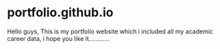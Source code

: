 # portfolio.github.io
Hello guys, This is my portfolio website which i included all my academic career data, i hope you like it............
